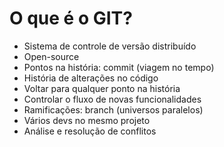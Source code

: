 # O que é o GIT?

- Sistema de controle de versão distribuído
- Open-source
- Pontos na história: commit (viagem no tempo)
- História de alterações no código
- Voltar para qualquer ponto na história 
- Controlar o fluxo de novas funcionalidades 
- Ramificações: branch (universos paralelos)
- Vários devs no mesmo projeto
- Análise e resolução de conflitos 